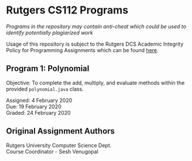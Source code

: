 # Rutgers CS112 Programs
*Programs in the repository may contain anti-cheat which could be used to identify potentially plagiarized work*

Usage of this repository is subject to the Rutgers DCS Academic Integrity Policy for Programming Assignments which can be found [here](https://www.cs.rutgers.edu/academics/undergraduate/academic-integrity-policy/programming-assignments).

## Program 1: Polynomial
Objective: To complete the add, multiply, and evaluate methods within the provided `polynomial.java` class.

Assigned: 4 February 2020  
Due: 19 February 2020  
Graded: 24 February 2020

## Original Assignment Authors
Rutgers University Computer Science Dept.  
Course Coordinator - Sesh Venugopal